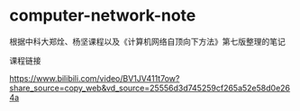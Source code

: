 # computer-network-note

根据中科大郑烇、杨坚课程以及《计算机网络自顶向下方法》第七版整理的笔记

课程链接

https://www.bilibili.com/video/BV1JV411t7ow?share_source=copy_web&vd_source=25556d3d745259cf265a52e58d0e264a
